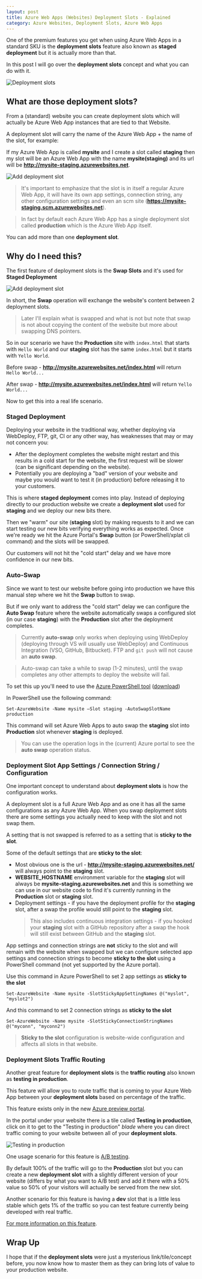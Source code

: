 ```yaml
---
layout: post
title: Azure Web Apps (Websites) Deployment Slots - Explained
category: Azure Websites, Deployment Slots, Azure Web Apps
---
```


One of the premium features you get when using Azure Web Apps in a standard SKU is the **deployment slots** feature also known as **staged deployment** but it is actually more than that.

In this post I will go over the **deployment slots** concept and what you can do with it.

![Deployment slots](/images/slots1.png)

## What are those deployment slots? ##

From a (standard) website you can create deployment slots which will actually be Azure Web App instances that are tied to that Website.

A deployment slot will carry the name of the Azure Web App + the name of the slot, for example:

If my Azure Web App is called **mysite** and I create a slot called **staging** then my slot will be an Azure Web App with the name **mysite(staging)** and its url will be **http://mysite-staging.azurewebsites.net**.

![Add deployment slot](/images/slots2.png)

> It's important to emphasize that the slot is in itself a regular Azure Web App, it will have its own app settings, connection string, any other configuration settings and even an scm site (**https://mysite-staging.scm.azurewebsites.net**).

> In fact by default each Azure Web App has a single deployment slot called **production** which is the Azure Web App itself.

You can add more than one **deployment slot**.

## Why do I need this? ##

The first feature of deployment slots is the **Swap Slots** and it's used for **Staged Deployment**

![Add deployment slot](/images/slots5.png)

In short, the **Swap** operation will exchange the website's content between 2 deployment slots.

> Later I'll explain what is swapped and what is not but note that swap is not about copying the content of the website but more about swapping DNS pointers.

So in our scenario we have the **Production** site with `index.html` that starts with `Hello World` and our **staging** slot has the same `index.html` but it starts with `Yello World`.

Before swap - **http://mysite.azurewebsites.net/index.html** will return `Hello World...`

After swap - **http://mysite.azurewebsites.net/index.html** will return `Yello World...`

Now to get this into a real life scenario.

### Staged Deployment ###

Deploying your website in the traditional way, whether deploying via WebDeploy, FTP, git, CI or any other way, has weaknesses that may or may not concern you:

* After the deployment completes the website might restart and this results in a cold start for the website, the first request will be slower (can be significant depending on the website).
* Potentially you are deploying a "bad" version of your website and maybe you would want to test it (in production) before releasing it to your customers.

This is where **staged deployment** comes into play. Instead of deploying directly to our production website we create a **deployment slot** used for **staging** and we deploy our new bits there.

Then we "warm" our site (**staging** slot) by making requests to it and we can start testing our new bits verifying everything works as expected. Once we're ready we hit the Azure Portal's **Swap** button (or PowerShell/xplat cli command) and the slots will be swapped.

Our customers will not hit the "cold start" delay and we have more confidence in our new bits.

### Auto-Swap ###

Since we want to test our website before going into production we have this manual step where we hit the **Swap** button to swap.

But if we only want to address the "cold start" delay we can configure the **Auto Swap** feature where the website automatically swaps a configured slot (in our case **staging**) with the **Production** slot after the deployment completes.

> Currently **auto-swap** only works when deploying using WebDeploy (deploying through VS will usually use WebDeploy) and Continuous Integration (VSO, GitHub, Bitbucket).
> FTP and `git push` will not cause an **auto swap**.

> Auto-swap can take a while to swap (1-2 minutes), until the swap completes any other attempts to deploy the website will fail.

To set this up you'll need to use the [Azure PowerShell tool](http://azure.microsoft.com/en-us/documentation/articles/install-configure-powershell/) ([download](http://go.microsoft.com/fwlink/p/?linkid=320376&clcid=0x409))

In PowerShell use the following command:

    Set-AzureWebsite -Name mysite –Slot staging -AutoSwapSlotName production

This command will set Azure Web Apps to auto swap the **staging** slot into **Production** slot whenever **staging** is deployed.

> You can use the operation logs in the (current) Azure portal to see the **auto swap** operation status.


### Deployment Slot App Settings / Connection String / Configuration ###

One important concept to understand about **deployment slots** is how the configuration works.

A deployment slot is a full Azure Web App and as one it has all the same configurations as any Azure Web App. When you swap deployment slots there are some settings you actually need to keep with the slot and not swap them.

A setting that is not swapped is referred to as a setting that is **sticky to the slot**.

Some of the default settings that are **sticky to the slot**:

* Most obvious one is the url - **http://mysite-staging.azurewebsites.net/** will always point to the **staging** slot.
* **WEBSITE_HOSTNAME** environment variable for the **staging** slot will always be **mysite-staging.azurewebsites.net** and this is something we can use in our website code to find it's currently running in the **Production** slot or **staging** slot.
* Deployment settings - if you have the deployment profile for the **staging** slot, after a swap the profile would still point to the **staging** slot.
  > This also includes continuous integration settings - if you hooked your **staging** slot with a GitHub repository after a swap the hook will still exist between GitHub and the **staging** slot.

App settings and connection strings are **not** sticky to the slot and will remain with the website when swapped but we can configure selected app settings and connection strings to become **sticky to the slot** using a PowerShell command (not yet supported by the Azure portal).

Use this command in Azure PowerShell to set 2 app settings as **sticky to the slot**

    Set-AzureWebsite -Name mysite -SlotStickyAppSettingNames @("myslot", "myslot2")

And this command to set 2 connection strings as **sticky to the slot**

    Set-AzureWebsite -Name mysite -SlotStickyConnectionStringNames @("myconn", "myconn2")

> **Sticky to the slot** configuration is website-wide configuration and affects all slots in that website.
 
### Deployment Slots Traffic Routing ###

Another great feature for **deployment slots** is the **traffic routing** also known as **testing in production**.

This feature will allow you to route traffic that is coming to your Azure Web App between your **deployment slots** based on percentage of the traffic.

This feature exists only in the new [Azure preview portal](https://portal.azure.com).

In the portal under your website there is a tile called **Testing in production**, click on it to get to the "Testing in production" *blade* where you can direct traffic coming to your website between all of your **deployment slots**.

![Testing in production](/images/slots4.png)

One usage scenario for this feature is [A/B testing](http://en.wikipedia.org/wiki/A/B_testing).

By default 100% of the traffic will go to the **Production** slot but you can create a new **deployment slot** with a slightly different version of your website (differs by what you want to A/B test) and add it there with a 50% value so 50% of your visitors will actually be served from the new slot.

Another scenario for this feature is having a **dev** slot that is a little less stable which gets 1% of the traffic so you can test feature currently being developed with real traffic.

[For more information on this feature](http://blogs.msdn.com/b/tomholl/archive/2014/11/10/a-b-testing-with-azure-websites.aspx).

## Wrap Up ##

I hope that if the **deployment slots** were just a mysterious link/tile/concept before, you now know how to master them as they can bring lots of value to your production website.

